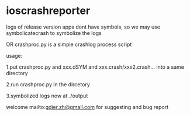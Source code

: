 ioscrashreporter
================

logs of release version apps dont have symbols, so we may use symbolicatecrash to symbolize the logs

OR crashproc.py is a simple crashlog process script

usage:

1.put crashproc.py and xxx.dSYM and xxx.crash/xxx2.crash... into a same directory

2.run crashproc.py in the dircetory

3.symbolized logs now at ./output

welcome mailto:gdier.zh@gmail.com for suggesting and bug report
